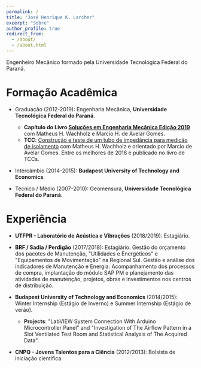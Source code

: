 ```yaml
---
permalink: /
title: "José Henrique K. Larcher"
excerpt: "Sobre"
author_profile: true
redirect_from: 
  - /about/
  - /about.html
---
```


Engenheiro Mecânico formado pela Universidade Tecnológica Federal do Paraná. 

# Formação Acadêmica

- Graduação (2012-2019): Engenharia Mecânica, **Universidade Tecnológica Federal do Paraná**.
  - **Capítulo do Livro [Soluções em Engenharia Mecânica Edição 2019](/files/livro_tccs_2019.epub)** com Matheus H. Wachholz e Marcio H. de Avelar Gomes.
  - **TCC**: [Construção e teste de um tubo de impedância para medição de isolamento](http://repositorio.roca.utfpr.edu.br/jspui/handle/1/11784) com Matheus H. Wachholz e orientado por Marcio de Avelar Gomes. Entre os melhores de 2018 e publicado no livro de TCCs.  

- Intercâmbio (2014-2015): **Budapest University of Technology and Economics**.

- Técnico / Médio (2007-2010): Geomensura, **Universidade Tecnológica Federal do Paraná**.

# Experiência

- **UTFPR - Laboratório de Acústica e Vibrações**  (2018/2019): Estagiário.

- **BRF / Sadia / Perdigão**  (2017/2018): Estagiário. Gestão do orçamento dos pacotes de Manutenção, "Utilidades e Energéticos" e "Equipamentos de Movimentação" na Regional Sul. Gestão e análise dos indicadores de Manutenção e Energia. Acompanhamento dos processos de compra, implantação do módulo SAP PM e planejamento das atividades de manutenção, projetos, obras e investimentos nos centros de distribuição.

- **Budapest University of Technology and Economics**  (2014/2015): Winter Internship (Estágio de Inverno) e Summer Internship (Estágio de verão).
  - **Projects**: "LabVIEW System Connection With Arduino Microcontroller Panel" and "Investigation of The Airflow Pattern in a Slot Ventilated Test Room and Statistical Analysis of The Acquired Data".

- **CNPQ - Jovens Talentos para a Ciência**  (2012/2013): Bolsista de iniciação científica.